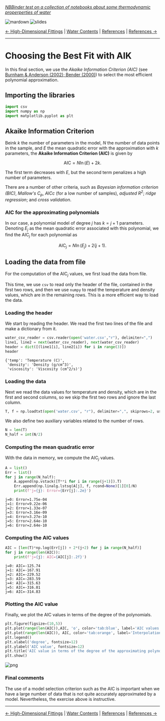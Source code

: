 <!--HEADER-->
[*NBBinder test on a collection of notebooks about some thermodynamic properperties of water*](https://github.com/rmsrosa/nbbinder)

<!--BADGES-->
<a href="https://nbviewer.jupyter.org/github/rmsrosa/nbbinder/blob/master/tests/nb_builds/nb_water_md/05.00-Best_AIC_Fitting.md"><img align="left" src="https://img.shields.io/badge/view-markdown-orange" alt="mardown" title="View Markdown"></a>
&nbsp;<a href="https://nbviewer.jupyter.org/github/rmsrosa/nbbinder/blob/master/tests/nb_builds/nb_water_slides/05.00-Best_AIC_Fitting.slides.html"><img align="left" src="https://img.shields.io/badge/view-slides-darkgreen" alt="slides" title="View Slides"></a>
&nbsp;

<!--NAVIGATOR-->
[<- High-Dimensional Fittings](04.00-High_Dim_Fittings.md) | [Water Contents](00.00-Water_Contents.md) | [References](BA.00-References.md) | [References ->](BA.00-References.md)

---


# Choosing the Best Fit with AIK

In this final section, we use the *Akaike Information Criterion (AIC)* (see [Burnham \& Anderson (2002); Bender (2000)](BA.00-References.ipynb)) to select the most efficient polynomial approximation.

## Importing the libraries


```python
import csv
import numpy as np
import matplotlib.pyplot as plt
```

## Akaike Information Criterion

Beink $k$ the number of parameters in the model, $N$ the number of data points in the sample, and $E$ the mean quadratic error with the approximation with $k$ parameters, the **Akaike Information Criterion (AIC)** is given by

$$
  \text{AIC} = N\ln(E) + 2k.
$$

The first term decreases with $E$, but the second term penalizes a high number of parameters.

There are a number of other criteria, such as *Bayesian information criterion (BIC)*, *Mallow's $C_p$*, *AICc* (for a low number of samples), *adjusted $R^2$*; *ridge regression*; and *cross validation*.

### AIC for the approximating polynomials

In our case, a polynomial model of degree $j$ has $k=j+1$ parameters. Denoting $E_j$ as the mean quadratic error associated with this polynomial, we find the $\text{AIC}_j$ for each polynomial as

$$
\text{AIC}_j = N\ln(E_j) + 2(j+1).
$$


## Loading the data from file

For the computation of the $\text{AIC}_j$ values, we first load the data from file.

This time, we use `csv` to read only the header of the file, contained in the first two rows, and then we use `numpy` to read the temperature and density values, which are in the remaining rows. This is a more efficient way to load the data.

### Loading the header

We start by reading the header. We read the first two lines of the file and make a dictionary from it.


```python
water_csv_reader = csv.reader(open('water.csv',"r"), delimiter=",")
line1, line2 = next(water_csv_reader), next(water_csv_reader)
header = dict([(line1[i], line2[i]) for i in range(3)])
header
```




    {'temp': 'Temperature (C)',
     'density': 'Density (g/cm^3)',
     'viscosity': 'Viscosity (cm^2/s)'}



### Loading the data

Next we read the data values for temperature and density, which are in the first and second columns, so we skip the first two rows and ignore the last column.


```python
T, f = np.loadtxt(open('water.csv', "r"), delimiter=",", skiprows=2, usecols=(0,1), unpack=True)
```

We also define two auxiliary variables related to the number of rows.


```python
N = len(T)
N_half = int(N/2)
```

### Computing the mean quadratic error

With the data in memory, we compute the $\text{AIC}_j$ values.


```python
A = list()
Err = list()
for j in range(N_half):
    A.append(np.vstack([T**i for i in range(j+1)]).T)
    Err.append(np.linalg.lstsq(A[j], f, rcond=None)[1][0]/N)
    print(f'j={j}: Error={Err[j]:.2e}')    
```

    j=0: Error=1.75e-04
    j=1: Error=9.22e-06
    j=2: Error=1.33e-07
    j=3: Error=3.16e-09
    j=4: Error=3.27e-10
    j=5: Error=2.64e-10
    j=6: Error=2.64e-10


### Computing the AIC values


```python
AIC = [len(T)*np.log(Err[j]) + 2*(j+2) for j in range(N_half)]
for j in range(len(AIC)):
    print(f'j={j}: AIC={AIC[j]:.2f}')
```

    j=0: AIC=-125.74
    j=1: AIC=-167.91
    j=2: AIC=-229.52
    j=3: AIC=-283.59
    j=4: AIC=-315.63
    j=5: AIC=-316.81
    j=6: AIC=-314.83


### Plotting the AIC value

Finally, we plot the AIC values in terms of the degree of the polynomials.


```python
plt.figure(figsize=(10,5))
plt.plot(range(len(AIC)),AIC, 'o', color='tab:blue', label='AIC values')
plt.plot(range(len(AIC)), AIC, color='tab:orange', label='Interpolation')
plt.legend()
plt.xlabel('degree', fontsize=12)
plt.ylabel('AIC value', fontsize=12)
plt.title('AIC value in terms of the degree of the approximating polynomial', fontsize=14)
plt.show()
```


![png](output_20_0.png)


### Final comments

The use of a model selection criterion such as the AIC is important when we have a large number of data that is not quite accurately approximated by a model. Nevertheless, the exercise above is instructive.

<!--NAVIGATOR-->

---
[<- High-Dimensional Fittings](04.00-High_Dim_Fittings.md) | [Water Contents](00.00-Water_Contents.md) | [References](BA.00-References.md) | [References ->](BA.00-References.md)
